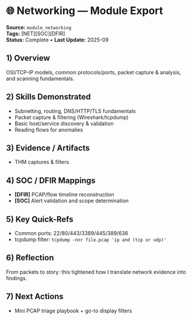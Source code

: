 # 🌐 Networking — Module Export
**Source:** `module_networking`  
**Tags:** [NET][SOC][DFIR]  
**Status:** Complete • **Last Update:** 2025-09

## 1) Overview
OSI/TCP-IP models, common protocols/ports, packet capture & analysis, and scanning fundamentals.

## 2) Skills Demonstrated
- Subnetting, routing, DNS/HTTP/TLS fundamentals
- Packet capture & filtering (Wireshark/tcpdump)
- Basic host/service discovery & validation
- Reading flows for anomalies

## 3) Evidence / Artifacts
- THM captures & filters

## 4) SOC / DFIR Mappings
- **[DFIR]** PCAP/flow timeline reconstruction
- **[SOC]** Alert validation and scope determination

## 5) Key Quick-Refs
- Common ports: 22/80/443/3389/445/389/636
- tcpdump filter: `tcpdump -nnr file.pcap 'ip and (tcp or udp)'`

## 6) Reflection
From packets to story: this tightened how I translate network evidence into findings.

## 7) Next Actions
- Mini PCAP triage playbook + go-to display filters
